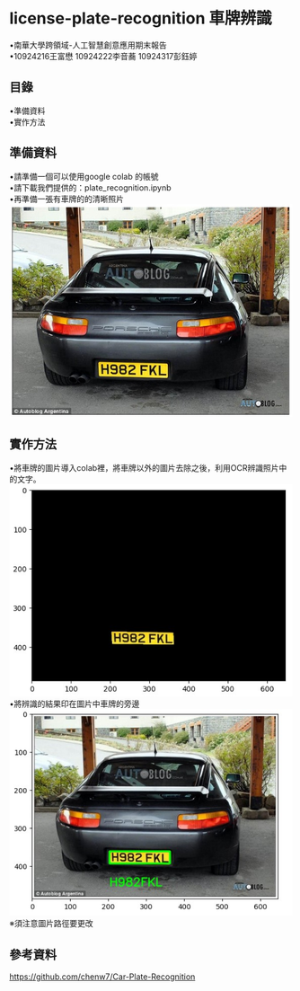 # license-plate-recognition 車牌辨識   
•南華大學跨領域-人工智慧創意應用期末報告   
•10924216王富懋 10924222李音蕎 10924317彭鈺婷   
## 目錄   
•準備資料   
•實作方法   
## 準備資料    
•請準備一個可以使用google colab 的帳號   
•請下載我們提供的：plate_recognition.ipynb  
•再準備一張有車牌的的清晰照片  
![image](https://github.com/WuShuo02746480/license-plate/blob/main/test.jpg)

## 實作方法   
•將車牌的圖片導入colab裡，將車牌以外的圖片去除之後，利用OCR辨識照片中的文字。  
![image](https://github.com/WuShuo02746480/license-plate/blob/main/image.jpg)  
•將辨識的結果印在圖片中車牌的旁邊  
![image](https://github.com/WuShuo02746480/license-plate/blob/main/result.jpg)  
※須注意圖片路徑要更改  
## 參考資料
https://github.com/chenw7/Car-Plate-Recognition
